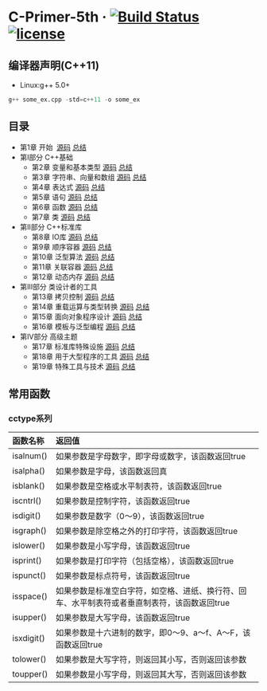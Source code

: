 # C-Primer-5th &middot; [![Build Status](https://travis-ci.org/xuyicpp/Cpp_Primer_5th.svg?branch=master)](https://travis-ci.org/xuyicpp/Cpp_Primer_5th) [![license](https://img.shields.io/github/license/mashape/apistatus.svg)](https://opensource.org/licenses/MIT)

## 编译器声明(C++11)
* Linux:g++ 5.0+
```python
g++ some_ex.cpp -std=c++11 -o some_ex
```

## 目录
- 第1章 开始  [源码](https://github.com/xuyicpp/Cpp_Primer_5th/tree/master/CH01) [总结](http://blog.csdn.net/xy_cpp/article/details/73511608)
- 第Ⅰ部分 C++基础
  - 第2章 变量和基本类型 [源码](https://github.com/xuyicpp/Cpp_Primer_5th/tree/master/CH02) [总结](http://blog.csdn.net/xy_cpp/article/details/73613234)
  - 第3章 字符串、向量和数组 [源码](https://github.com/xuyicpp/Cpp_Primer_5th/tree/master/CH03) [总结](http://blog.csdn.net/xy_cpp/article/details/73826784)
  - 第4章 表达式 [源码](https://github.com/xuyicpp/Cpp_Primer_5th/tree/master/CH04) [总结](http://blog.csdn.net/xy_cpp/article/details/73920792)
  - 第5章 语句 [源码](https://github.com/xuyicpp/Cpp_Primer_5th/tree/master/CH05) [总结](http://blog.csdn.net/xy_cpp/article/details/74177816)
  - 第6章 函数 [源码](https://github.com/xuyicpp/Cpp_Primer_5th/tree/master/CH06) [总结](http://blog.csdn.net/xy_cpp/article/details/74781751)
  - 第7章 类 [源码](https://github.com/xuyicpp/Cpp_Primer_5th/tree/master/CH07) [总结](http://blog.csdn.net/xy_cpp/article/details/75044910)
- 第Ⅱ部分 C++标准库
  - 第8章 IO库 [源码](https://github.com/xuyicpp/Cpp_Primer_5th/tree/master/CH08) [总结]()
  - 第9章 顺序容器 [源码](https://github.com/xuyicpp/Cpp_Primer_5th/tree/master/CH09) [总结]()
  - 第10章 泛型算法 [源码](https://github.com/xuyicpp/Cpp_Primer_5th/tree/master/CH10) [总结]()
  - 第11章 关联容器 [源码](https://github.com/xuyicpp/Cpp_Primer_5th/tree/master/CH11) [总结]()
  - 第12章 动态内存 [源码](https://github.com/xuyicpp/Cpp_Primer_5th/tree/master/CH12) [总结]()
- 第Ⅲ部分 类设计者的工具
  - 第13章 拷贝控制 [源码](https://github.com/xuyicpp/Cpp_Primer_5th/tree/master/CH13) [总结]()
  - 第14章 重载运算与类型转换 [源码](https://github.com/xuyicpp/Cpp_Primer_5th/tree/master/CH14) [总结]()
  - 第15章 面向对象程序设计 [源码](https://github.com/xuyicpp/Cpp_Primer_5th/tree/master/CH15) [总结]()
  - 第16章 模板与泛型编程 [源码](https://github.com/xuyicpp/Cpp_Primer_5th/tree/master/CH16) [总结]()
- 第Ⅳ部分 高级主题
  - 第17章 标准库特殊设施 [源码](https://github.com/xuyicpp/Cpp_Primer_5th/tree/master/CH17) [总结]()
  - 第18章 用于大型程序的工具 [源码](https://github.com/xuyicpp/Cpp_Primer_5th/tree/master/CH18) [总结]()
  - 第19章 特殊工具与技术 [源码](https://github.com/xuyicpp/Cpp_Primer_5th/tree/master/CH19) [总结]()

## 常用函数

### cctype系列

|函数名称  |  返回值                                                                                      |
|:---------|:---------------------------------------------------------------------------------------------|
|isalnum()   |如果参数是字母数字，即字母或数字，该函数返回true                                            |
|isalpha()   |如果参数是字母，该函数返回真                                                                |
|isblank()   |如果参数是空格或水平制表符，该函数返回true                                                  |
|iscntrl()   |如果参数是控制字符，该函数返回true                                                          |
|isdigit()   |如果参数是数字（0～9），该函数返回true                                                      |
|isgraph()   |如果参数是除空格之外的打印字符，该函数返回true                                              |
|islower()   |如果参数是小写字母，该函数返回true                                                          |
|isprint()   |如果参数是打印字符（包括空格），该函数返回true                                              |
|ispunct()   |如果参数是标点符号，该函数返回true                                                          |
|isspace()   |如果参数是标准空白字符，如空格、进纸、换行符、回车、水平制表符或者垂直制表符，该函数返回true|
|isupper()   |如果参数是大写字母，该函数返回true                                                          |
|isxdigit()  |如果参数是十六进制的数字，即0～9、a～f、A～F，该函数返回true                                |
|tolower()   |如果参数是大写字符，则返回其小写，否则返回该参数                                            |  
|toupper()   |如果参数是小写字母，则返回其大写，否则返回该参数                                            |    